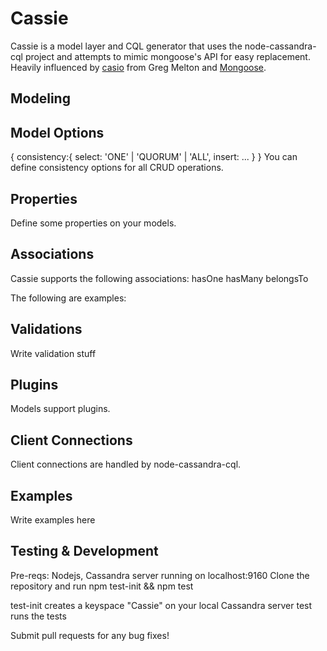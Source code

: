 Cassie
=====
Cassie is a model layer and CQL generator that uses the node-cassandra-cql project and attempts to mimic mongoose's API for easy replacement. Heavily influenced by [casio](https://github.com/studybreak/casio) from Greg Melton and [Mongoose](https://github.com/LearnBoost/mongoose).

Modeling
---------

Model Options
---------
{
	consistency:{
		select: 'ONE' | 'QUORUM' | 'ALL',
		insert: ...
	}
}
You can define consistency options for all CRUD operations.

Properties
---------

Define some properties on your models.

Associations
---------
Cassie supports the following associations:
hasOne
hasMany
belongsTo

The following are examples:

Validations
----------
Write validation stuff

Plugins
----------
Models support plugins.

Client Connections
----------
Client connections are handled by node-cassandra-cql.

Examples
----------
Write examples here

Testing & Development
----------
Pre-reqs:
Nodejs, Cassandra server running on localhost:9160
Clone the repository and run npm test-init && npm test

test-init creates a keyspace "Cassie" on your local Cassandra server
test runs the tests

Submit pull requests for any bug fixes!
